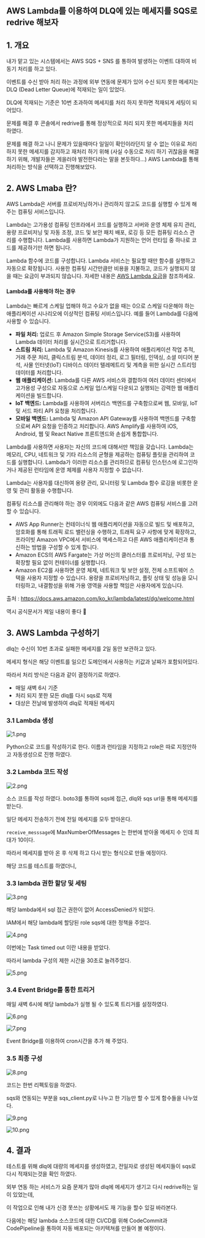 ## AWS Lambda를 이용하여 DLQ에 있는 메세지를 SQS로 redrive 해보자

## 1. 개요

내가 맡고 있는 시스템에서는 AWS SQS + SNS 를 통하여 발생하는 이벤트 대하여 비동기 처리를 하고 있다.

이벤트를 수신 받아 처리 하는 과정에 외부 연동에 문제가 있어 수신 되지 못한 메세지는 DLQ (Dead Letter Queue)에 적재되는 일이 있었다.

DLQ에 적재되는 기준은 10번 초과하여 메세지를 처리 하지 못하면 적재되게 세팅이 되어있다.

문제를 해결 후 콘솔에서 redrive를 통해 정상적으로 처리 되지 못한 메세지들을 처리 하였다.

문제를 해결 하고 나니 문제가 있을때마다 일일이 확인이라던지 알 수 없는 이유로 처리하지 못한 메세지를 감지하고 재처리 하기 위해 (사실 수동으로 처리 하기 귀찮음을 해결 하기 위해, 개발자들은 게을러야 발전한다라는 말을 본듯하다...) AWS Lambda를 통해 처리하는 방식을 선택하고 진행해보았다.



## 2. AWS Lmaba 란?

AWS Lambda은 서버를 프로비저닝하거나 관리하지 않고도 코드를 실행할 수 있게 해주는 컴퓨팅 서비스입니다.

Lambda는 고가용성 컴퓨팅 인프라에서 코드를 실행하고 서버와 운영 체제 유지 관리, 용량 프로비저닝 및 자동 조정, 코드 및 보안 패치 배포, 로깅 등 모든 컴퓨팅 리소스 관리를 수행합니다. Lambda를 사용하면 Lambda가 지원하는 언어 런타임 중 하나로 코드를 제공하기만 하면 됩니다.

Lambda 함수에 코드를 구성합니다. Lambda 서비스는 필요할 때만 함수를 실행하고 자동으로 확장됩니다. 사용한 컴퓨팅 시간만큼만 비용을 지불하고, 코드가 실행되지 않을 때는 요금이 부과되지 않습니다. 자세한 내용은 [AWS Lambda 요금](http://aws.amazon.com/lambda/pricing/)을 참조하세요.

#### Lambda를 사용해야 하는 경우

Lambda는 빠르게 스케일 업해야 하고 수요가 없을 때는 0으로 스케일 다운해야 하는 애플리케이션 시나리오에 이상적인 컴퓨팅 서비스입니다. 예를 들어 Lambda를 다음에 사용할 수 있습니다.

- **파일 처리:** 업로드 후 Amazon Simple Storage Service(S3)를 사용하여 Lambda 데이터 처리를 실시간으로 트리거합니다.
- **스트림 처리:** Lambda 및 Amazon Kinesis를 사용하여 애플리케이션 작업 추적, 거래 주문 처리, 클릭스트림 분석, 데이터 정리, 로그 필터링, 인덱싱, 소셜 미디어 분석, 사물 인터넷(IoT) 디바이스 데이터 텔레메트리 및 계측을 위한 실시간 스트리밍 데이터를 처리합니다.
- **웹 애플리케이션:** Lambda를 다른 AWS 서비스와 결합하여 여러 데이터 센터에서 고가용성 구성으로 자동으로 스케일 업/스케일 다운되고 실행되는 강력한 웹 애플리케이션을 빌드합니다.
- **IoT 백엔드:** Lambda를 사용하여 서버리스 백엔드를 구축함으로써 웹, 모바일, IoT 및 서드 파티 API 요청을 처리합니다.
- **모바일 백엔드:** Lambda 및 Amazon API Gateway를 사용하여 백엔드를 구축함으로써 API 요청을 인증하고 처리합니다. AWS Amplify를 사용하여 iOS, Android, 웹 및 React Native 프론트엔드와 손쉽게 통합합니다.

Lambda를 사용하면 사용자는 자신의 코드에 대해서만 책임을 갖습니다. Lambda는 메모리, CPU, 네트워크 및 기타 리소스의 균형을 제공하는 컴퓨팅 플릿을 관리하여 코드를 실행합니다. Lambda가 이러한 리소스를 관리하므로 컴퓨팅 인스턴스에 로그인하거나 제공된 런타임에 운영 체제를 사용자 지정할 수 없습니다.

Lambda는 사용자를 대신하여 용량 관리, 모니터링 및 Lambda 함수 로깅을 비롯한 운영 및 관리 활동을 수행합니다.

컴퓨팅 리소스를 관리해야 하는 경우 이외에도 다음과 같은 AWS 컴퓨팅 서비스를 고려할 수 있습니다.

- AWS App Runner는 컨테이너식 웹 애플리케이션을 자동으로 빌드 및 배포하고, 암호화를 통해 트래픽 로드 밸런싱을 수행하고, 트래픽 요구 사항에 맞게 확장하고, 프라이빗 Amazon VPC에서 서비스에 액세스하고 다른 AWS 애플리케이션과 통신하는 방법을 구성할 수 있게 합니다.
- Amazon ECS의 AWS Fargate는 가상 머신의 클러스터를 프로비저닝, 구성 또는 확장할 필요 없이 컨테이너를 실행합니다.
- Amazon EC2를 사용하면 운영 체제, 네트워크 및 보안 설정, 전체 소프트웨어 스택을 사용자 지정할 수 있습니다. 용량을 프로비저닝하고, 플릿 상태 및 성능을 모니터링하고, 내결함성을 위해 가용 영역을 사용할 책임은 사용자에게 있습니다.

출처 : https://docs.aws.amazon.com/ko_kr/lambda/latest/dg/welcome.html



역시 공식문서가 제일 내용이 좋다 🙂



## 3. AWS Lambda 구성하기

dlq는 수신이 10번 초과로 실패한 메세지를 2일 동안 보관하고 있다.

메세지 형식은 해당 이벤트를 일으킨 도메인에서 사용하는 키값과 날짜가 포함되어있다.

따라서 처리 방식은 다음과 같이 결정하기로 하였다.

- 매일 새벽 6시 기준
- 처리 되지 못한 모든 dlq를 다시 sqs로 적재
- 대상은 전날에 발생하여 dlq로 적재된 메세지



### 3.1 Lambda 생성

![1.png](https://github.com/G0RANI/eye-opener/blob/main/image/9-718ed6b5/1.png?raw=true)

Python으로 코드를 작성하기로 한다. 이름과 런타임을 지정하고 role은 따로 지정안하고 자동생성으로 진행 하였다.



### 3.2 Lambda 코드 작성

![2.png](https://github.com/G0RANI/eye-opener/blob/main/image/9-718ed6b5/2.png?raw=true)

소스 코드를 작성 하였다. boto3를 통하여 sqs에 접근, dlq와 sqs url을 통해 메세지를 받는다.

일단 메세지 전송하기 전에 전일 메세지를 모두 받아온다.

`receive_messsage`에 MaxNumberOfMessages 는 한번에 받아올 메세지 수 인데 최대가 10이다.

따라서 메세지를 받아 온 후 삭제 하고 다시 받는 형식으로 만들 예정이다.

해당 코드를 테스트를 하였더니,



### 3.3 lambda 권한 할당 및 세팅

![3.png](https://github.com/G0RANI/eye-opener/blob/main/image/9-718ed6b5/3.png?raw=true)

해당 lambda에서 sql 접근 권한이 없어 AccessDenied가 되었다.

IAM에서 해당 lambda에 할당된 role sqs에 대한 정책을 주었다.

![4.png](https://github.com/G0RANI/eye-opener/blob/main/image/9-718ed6b5/4.png?raw=true)

이번에는 Task timed out 이란 내용을 받았다.

따라서 lambda 구성의 제한 시간을 30초로 늘려주었다.

![5.png](https://github.com/G0RANI/eye-opener/blob/main/image/9-718ed6b5/5.png?raw=true)



### 3.4 Event Bridge를 통한 트리거

매일 새벽 6시에 해당 lambda가 실행 될 수 있도록 트리거를 설정하였다.

![6.png](https://github.com/G0RANI/eye-opener/blob/main/image/9-718ed6b5/6.png?raw=true)

![7.png](https://github.com/G0RANI/eye-opener/blob/main/image/9-718ed6b5/7.png?raw=true)

Event Bridge를 이용하여 cron시간을 추가 해 주었다.



### 3.5 최종 구성

![8.png](https://github.com/G0RANI/eye-opener/blob/main/image/9-718ed6b5/8.png?raw=true)

코드는 한번 리펙토링을 하였다.

sqs와 연동되는 부분을 sqs_client.py로 나누고 한 기능만 할 수 있게 함수들을 나누었다.

![9.png](https://github.com/G0RANI/eye-opener/blob/main/image/9-718ed6b5/9.png?raw=true)

![10.png](https://github.com/G0RANI/eye-opener/blob/main/image/9-718ed6b5/10.png?raw=true)



## 4. 결과

테스트를 위해 dlq에 대량의 메세지를 생성하였고, 전일자로 생성된 메세지들이 sqs로 다시 적재되는것을 확인 하였다.

외부 연동 하는 서비스가 요즘 문제가 많아 dlq에 메세지가 생기고 다시 redrive하는 일이 있었는데,

이 작업으로 인해 내가 신경 못쓰는 상황에서도 재 기능을 할수 있길 바라본다.

다음에는 해당 lambda 소스코드에 대한 CI/CD를 위해 CodeCommit과 CodePipeline을 통하여 자동 배포되는 아키텍쳐를 만들어 볼 예정이다.
